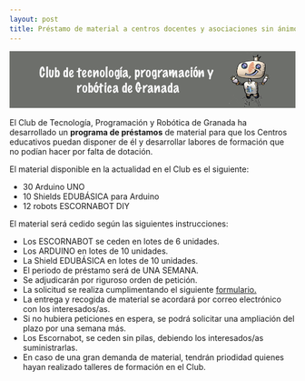 ```yaml
---
layout: post
title: Préstamo de material a centros docentes y asociaciones sin ánimo de lucro.
---
```


<p align="center" >
<img src="/images/banner_club.png" width="850" height="100"/>

</p>



El Club de Tecnología, Programación y Robótica de Granada ha desarrollado un **programa de préstamos** de material para que los Centros educativos puedan disponer de él y desarrollar labores de formación que no podían hacer por falta de dotación.

El material disponible en la actualidad en el Club es el siguiente:
- 30 Arduino UNO
- 10 Shields EDUBÁSICA para Arduino
- 12 robots ESCORNABOT DIY

El material será cedido según las siguientes instrucciones:
- Los ESCORNABOT se ceden en lotes de 6 unidades.
- Los ARDUINO en lotes de 10 unidades.
- La Shield EDUBÁSICA en lotes de 10 unidades.
- El periodo de préstamo será de UNA SEMANA.
- Se adjudicarán por riguroso orden de petición.
- La solicitud se realiza cumplimentando el siguiente [formulario.](https://goo.gl/forms/xdPdXnzZsuenQGiu1)
- La entrega y recogida de material se acordará por correo electrónico con los interesados/as.
- Si no hubiera peticiones en espera, se podrá solicitar una ampliación del plazo por una semana más.
- Los Escornabot, se ceden sin pilas, debiendo los interesados/as suministrarlas.
- En caso de una gran demanda de material, tendrán priodidad quienes hayan realizado talleres de formación en el Club.
